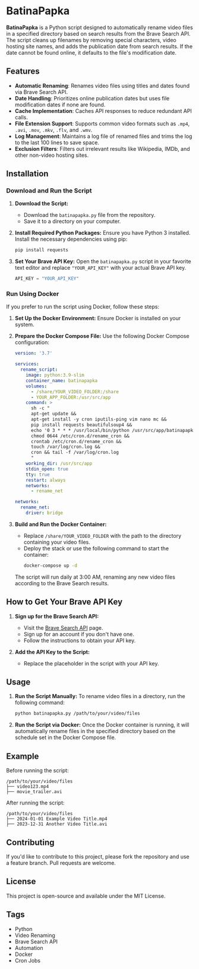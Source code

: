 
# BatinaPapka

**BatinaPapka** is a Python script designed to automatically rename video files in a specified directory based on search results from the Brave Search API. The script cleans up filenames by removing special characters, video hosting site names, and adds the publication date from search results. If the date cannot be found online, it defaults to the file's modification date.

## Features

- **Automatic Renaming**: Renames video files using titles and dates found via Brave Search API.
- **Date Handling**: Prioritizes online publication dates but uses file modification dates if none are found.
- **Cache Implementation**: Caches API responses to reduce redundant API calls.
- **File Extension Support**: Supports common video formats such as `.mp4`, `.avi`, `.mov`, `.mkv`, `.flv`, and `.wmv`.
- **Log Management**: Maintains a log file of renamed files and trims the log to the last 100 lines to save space.
- **Exclusion Filters**: Filters out irrelevant results like Wikipedia, IMDb, and other non-video hosting sites.

## Installation

### Download and Run the Script

1. **Download the Script:**
   - Download the `batinapapka.py` file from the repository.
   - Save it to a directory on your computer.

2. **Install Required Python Packages:**
   Ensure you have Python 3 installed. Install the necessary dependencies using pip:
   ```bash
   pip install requests
   ```

3. **Set Your Brave API Key:**
   Open the `batinapapka.py` script in your favorite text editor and replace `"YOUR_API_KEY"` with your actual Brave API key.

   ```python
   API_KEY = "YOUR_API_KEY"
   ```

### Run Using Docker

If you prefer to run the script using Docker, follow these steps:

1. **Set Up the Docker Environment:**
   Ensure Docker is installed on your system.

2. **Prepare the Docker Compose File:**
   Use the following Docker Compose configuration:

   ```yaml
   version: '3.7'

   services:
     rename_script:
       image: python:3.9-slim
       container_name: batinapapka
       volumes:
         - /share/YOUR_VIDEO_FOLDER:/share
         - YOUR_APP_FOLDER:/usr/src/app 
       command: >
         sh -c "
         apt-get update && 
         apt-get install -y cron iputils-ping vim nano mc &&
         pip install requests beautifulsoup4 &&
         echo '0 3 * * * /usr/local/bin/python /usr/src/app/batinapapka.py /share >> /var/log/cron.log 2>&1' > /etc/cron.d/rename_cron &&
         chmod 0644 /etc/cron.d/rename_cron &&
         crontab /etc/cron.d/rename_cron &&
         touch /var/log/cron.log &&
         cron && tail -f /var/log/cron.log
         "
       working_dir: /usr/src/app
       stdin_open: true
       tty: true
       restart: always
       networks:
         - rename_net

   networks:
     rename_net:
       driver: bridge
   ```

3. **Build and Run the Docker Container:**
   - Replace `/share/YOUR_VIDEO_FOLDER` with the path to the directory containing your video files.
   - Deploy the stack or use the following command to start the container:
     ```bash
     docker-compose up -d
     ```

   The script will run daily at 3:00 AM, renaming any new video files according to the Brave Search results.

## How to Get Your Brave API Key

1. **Sign up for the Brave Search API:**
   - Visit the [Brave Search API](https://brave.com/search/api/) page.
   - Sign up for an account if you don't have one.
   - Follow the instructions to obtain your API key.

2. **Add the API Key to the Script:**
   - Replace the placeholder in the script with your API key.

## Usage

1. **Run the Script Manually:**
   To rename video files in a directory, run the following command:

   ```bash
   python batinapapka.py /path/to/your/video/files
   ```

2. **Run the Script via Docker:**
   Once the Docker container is running, it will automatically rename files in the specified directory based on the schedule set in the Docker Compose file.

## Example

Before running the script:
```
/path/to/your/video/files
├── video123.mp4
├── movie_trailer.avi
```

After running the script:
```
/path/to/your/video/files
├── 2024-01-01 Example Video Title.mp4
├── 2023-12-31 Another Video Title.avi
```

## Contributing

If you'd like to contribute to this project, please fork the repository and use a feature branch. Pull requests are welcome.

## License

This project is open-source and available under the MIT License.

## Tags

- Python
- Video Renaming
- Brave Search API
- Automation
- Docker
- Cron Jobs
